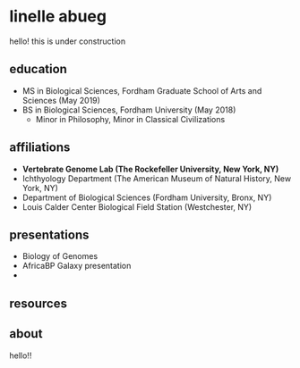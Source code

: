 # linelle abueg

hello! this is under construction

## education
- MS in Biological Sciences, Fordham Graduate School of Arts and Sciences (May 2019)
- BS in Biological Sciences, Fordham University (May 2018)
  - Minor in Philosophy, Minor in Classical Civilizations

## affiliations
- **Vertebrate Genome Lab (The Rockefeller University, New York, NY)**
- Ichthyology Department (The American Museum of Natural History, New York, NY)
- Department of Biological Sciences (Fordham University, Bronx, NY)
- Louis Calder Center Biological Field Station (Westchester, NY)

## presentations
- Biology of Genomes
- AfricaBP Galaxy presentation
- 

## resources

## about

hello!! 